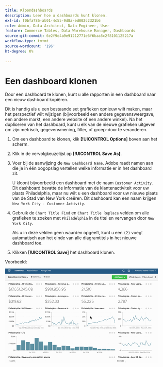 ```yaml
---
title: Kloondashboards
description: Leer hoe u dashboards kunt klonen.
exl-id: f0bfa786-ab01-4c55-9d8a-ed002c2321b6
role: Admin, Data Architect, Data Engineer, User
feature: Commerce Tables, Data Warehouse Manager, Dashboards
source-git-commit: 6e2f9e4a9e91212771e6f6baa8c2f8101125217a
workflow-type: tm+mt
source-wordcount: '196'
ht-degree: 0%

---
```


# Een dashboard klonen

Door een dashboard te klonen, kunt u alle rapporten in een dashboard naar een nieuw dashboard kopiëren.

Dit is handig als u een bestaande set grafieken opnieuw wilt maken, maar het perspectief wilt wijzigen (bijvoorbeeld een andere gegevensweergave, een andere markt, een andere website of een andere winkel). Na het dupliceren van het dashboard, kunt u elk van de nieuwe grafieken uitgeven om zijn metrisch, gegevensmening, filter, of groep-door te veranderen.

1. Om een dashboard te klonen, klik **[!UICONTROL Options]** boven aan het scherm.

1. Klik in de vervolgkeuzelijst op **[!UICONTROL Save As]**.

1. Voer bij de aanwijzing de `New Dashboard Name`. Adobe raadt namen aan die je in één oogopslag vertellen welke informatie er in het dashboard zit.

   U kloont bijvoorbeeld een dashboard met de naam `Customer Activity`. Dit dashboard bevatte de informatie van de klantenactiviteit voor uw plaats Philadelphia, maar nu wilt u een dashboard voor uw nieuwe plaats van de Stad van New York creëren. Dit dashboard kan een naam krijgen `New York City - Customer Activity`.

1. Gebruik de `Chart Title Find` en `Chart Title Replace` velden om alle grafieken te zoeken met `Philadelphia` in de titel en vervangen door `New York City`.

   Als u in deze velden geen waarden opgeeft, kunt u een `(2)` voegt automatisch aan het einde van alle diagramtitels in het nieuwe dashboard toe.

1. Klikken **[!UICONTROL Save]** het dashboard klonen.

Voorbeeld:

![klonen, dashboard](../../assets/datgif.gif)
